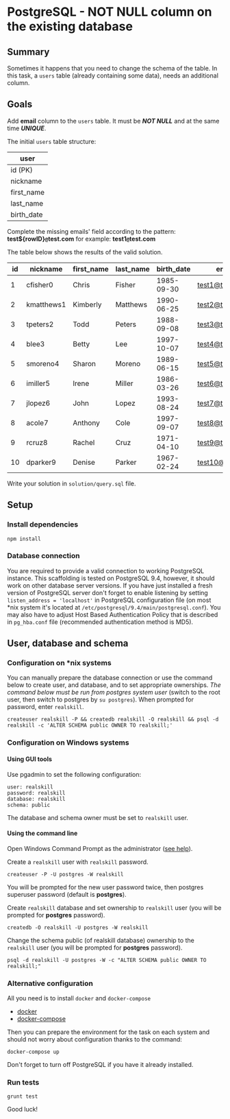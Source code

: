 # PostgreSQL - NOT NULL column on the existing database 

## Summary
Sometimes it happens that you need to change the schema of the table. In this task, a `users` table (already containing some data), needs an additional column.

## Goals

Add **email** column to the `users` table. It must be ***NOT NULL*** and at the same time ***UNIQUE***. 

The initial `users` table structure:

| user       | 
|------------|
| id (PK)    |
| nickname   |
| first_name |
| last_name  |
| birth_date |


Complete the missing emails' field according to the pattern:
**test${rowID}`@`test.com** for example: **test1`@`test.com**

The table below shows the results of the valid solution.

|  id   | nickname    | first_name | last_name  | birth_date | email            |
|-------|-------------|------------|------------|------------|------------------|
|  1    | cfisher0    | Chris      | Fisher     | 1985-09-30 | test1@test.com   |
|  2    | kmatthews1  | Kimberly   | Matthews   | 1990-06-25 | test2@test.com   |
|  3    | tpeters2    | Todd       | Peters     | 1988-09-08 | test3@test.com   |
|  4    | blee3       | Betty      | Lee        | 1997-10-07 | test4@test.com   |
|  5    | smoreno4    | Sharon     | Moreno     | 1989-06-15 | test5@test.com   |
|  6    | imiller5    | Irene      | Miller     | 1986-03-26 | test6@test.com   |
|  7    | jlopez6     | John       | Lopez      | 1993-08-24 | test7@test.com   |
|  8    | acole7      | Anthony    | Cole       | 1997-09-07 | test8@test.com   |
|  9    | rcruz8      | Rachel     | Cruz       | 1971-04-10 | test9@test.com   |
|  10   | dparker9    | Denise     | Parker     | 1967-02-24 | test10@test.com  |

Write your solution in `solution/query.sql` file.

## Setup

### Install dependencies 

```
npm install
```
 
### Database connection

You are required to provide a valid connection to working PostgreSQL instance. This scaffolding is tested on PostgreSQL 9.4, however, it should work on other 
database server versions. 
If you have just installed a fresh version of PostgreSQL server don't forget to enable listening by setting `listen_address = 'localhost'` in PostgreSQL configuration
 file (on most *nix system it's located at `/etc/postgresql/9.4/main/postgresql.conf`). You may also have to adjust Host Based Authentication Policy that is 
 described in `pg_hba.conf` file (recommended authentication method is MD5).
 
## User, database and schema

### Configuration on *nix systems

You can manually prepare the database connection or use the command below to create user, and database, and to set appropriate ownerships.
*The command below must be run from postgres system user* (switch to the root user, then switch to postgres by `su postgres`). When prompted for password, enter
 `realskill`.
```  
createuser realskill -P && createdb realskill -O realskill && psql -d realskill -c 'ALTER SCHEMA public OWNER TO realskill;'
```

### Configuration on Windows systems

#### Using GUI tools
Use pgadmin to set the following configuration:
```
user: realskill
password: realskill
database: realskill
schema: public
```
The database and schema owner must be set to `realskill` user.

#### Using the command line

Open Windows Command Prompt as the administrator ([see help](https://technet.microsoft.com/en-us/library/cc947813.aspx)).

Create a `realskill` user with `realskill` password.

```
createuser -P -U postgres -W realskill
```

You will be prompted for the new user password twice, then postgres superuser password (default is **postgres**).

Create  `realskill` database and set ownership to  `realskill` user (you will be prompted for **postgres** password).

```
createdb -O realskill -U postgres -W realskill
```

Change the schema public (of realskill database) ownership to the `realskill` user (you will be prompted for **postgres** password).

```
psql -d realskill -U postgres -W -c "ALTER SCHEMA public OWNER TO realskill;"
```

### Alternative configuration

All you need is to install `docker` and `docker-compose`

* [docker](https://docs.docker.com/engine/installation/)
* [docker-compose](https://docs.docker.com/compose/install/)

Then you can prepare the environment for the task on each system and should not worry about configuration thanks to the command:
    
    docker-compose up

Don't forget to turn off PostgreSQL if you have it already installed. 

### Run tests

    grunt test

Good luck!
